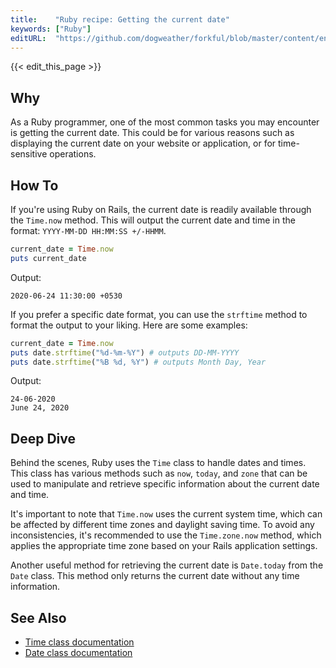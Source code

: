 ```yaml
---
title:    "Ruby recipe: Getting the current date"
keywords: ["Ruby"]
editURL:  "https://github.com/dogweather/forkful/blob/master/content/en/ruby/getting-the-current-date.md"
---
```


{{< edit_this_page >}}

## Why
As a Ruby programmer, one of the most common tasks you may encounter is getting the current date. This could be for various reasons such as displaying the current date on your website or application, or for time-sensitive operations.

## How To
If you're using Ruby on Rails, the current date is readily available through the `Time.now` method. This will output the current date and time in the format: `YYYY-MM-DD HH:MM:SS +/-HHMM`.

```Ruby
current_date = Time.now
puts current_date
```

Output:
```
2020-06-24 11:30:00 +0530
```

If you prefer a specific date format, you can use the `strftime` method to format the output to your liking. Here are some examples:

```Ruby
current_date = Time.now
puts date.strftime("%d-%m-%Y") # outputs DD-MM-YYYY
puts date.strftime("%B %d, %Y") # outputs Month Day, Year
```

Output:
```
24-06-2020
June 24, 2020
```

## Deep Dive
Behind the scenes, Ruby uses the `Time` class to handle dates and times. This class has various methods such as `now`, `today`, and `zone` that can be used to manipulate and retrieve specific information about the current date and time.

It's important to note that `Time.now` uses the current system time, which can be affected by different time zones and daylight saving time. To avoid any inconsistencies, it's recommended to use the `Time.zone.now` method, which applies the appropriate time zone based on your Rails application settings.

Another useful method for retrieving the current date is `Date.today` from the `Date` class. This method only returns the current date without any time information.

## See Also
- [Time class documentation](https://ruby-doc.org/core-2.7.1/Time.html)
- [Date class documentation](https://ruby-doc.org/stdlib-2.7.1/libdoc/date/rdoc/Date.html)
